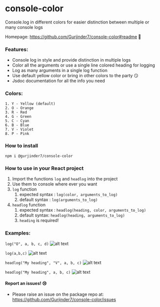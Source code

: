 # console-color
Console.log in different colors for easier distinction between multiple or many console logs

Homepage: https://github.com/Gurjinder7/console-color#readme  :wave:

### Features:
* Console log in style and provide distinction in multiple logs
* Color all the arguments or use a single line colored heading for logging
* Log as many arguments in a single log function
* Use default yellow color or bring in other colors to the party :smirk: 
* Jsdoc documentation for all the info you need

### Colors:
    1. Y - Yellow (default)
    2. O - Orange
    3. R - Red
    4. G - Green
    5. C - Cyan
    6. B - Blue
    7. V - Violet
    8. P - Pink

### How to install
```npm i @gurjinder7/console-color```

### How to use in your React project

1. Import the functions `log` and `headlog` into the project
2. Use them to console where ever you want
3. `log` function
   1. expected syntax : `log(color, arguments_to_log)`
   2. default syntax : `log(arguments_to_log)` 
4. `headlog` function
   1. expected syntax : `headlog(heading, color, arguments_to_log)`
   2. default syntax: `headlog(heading, arguments_to_log)`
   3. `heading` is required!

### Examples:

`log("O", a, b, c, d)`
![alt text](<images/img2.png>)

`log(a,b,c)`
![alt text](<images/img3.png>)

`headlog("My heading", "V", a, b, c)`
![alt text](<images/img1.png>)

`headlog("My heading", a, b, c)`
![alt text](<images/img4.png>)



#### Report an issues! :cry:
* Please raise an issue on the package repo at: https://github.com/Gurjinder7/console-color/issues